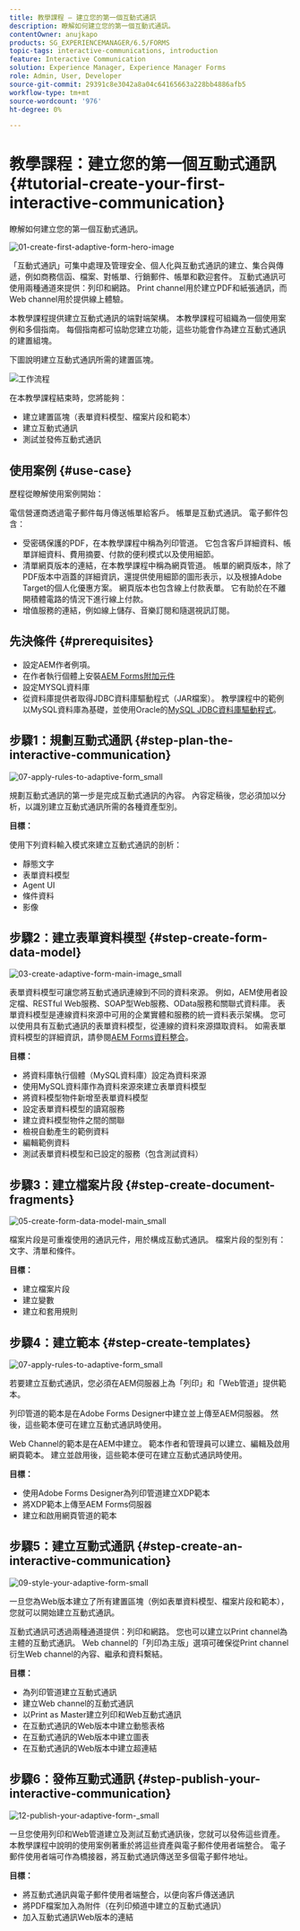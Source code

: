 ```yaml
---
title: 教學課程 — 建立您的第一個互動式通訊
description: 瞭解如何建立您的第一個互動式通訊。
contentOwner: anujkapo
products: SG_EXPERIENCEMANAGER/6.5/FORMS
topic-tags: interactive-communications, introduction
feature: Interactive Communication
solution: Experience Manager, Experience Manager Forms
role: Admin, User, Developer
source-git-commit: 29391c8e3042a8a04c64165663a228bb4886afb5
workflow-type: tm+mt
source-wordcount: '976'
ht-degree: 0%

---
```


# 教學課程：建立您的第一個互動式通訊 {#tutorial-create-your-first-interactive-communication}

瞭解如何建立您的第一個互動式通訊。

![01-create-first-adaptive-form-hero-image](assets/01-create-first-adaptive-form-hero-image.png)

「互動式通訊」可集中處理及管理安全、個人化與互動式通訊的建立、集合與傳遞，例如商務信函、檔案、對帳單、行銷郵件、帳單和歡迎套件。 互動式通訊可使用兩種通道來提供：列印和網路。 Print channel用於建立PDF和紙張通訊，而Web channel用於提供線上體驗。

本教學課程提供建立互動式通訊的端對端架構。 本教學課程可組織為一個使用案例和多個指南。 每個指南都可協助您建立功能，這些功能會作為建立互動式通訊的建置組塊。

下圖說明建立互動式通訊所需的建置區塊。

![工作流程](assets/workflow.gif)

在本教學課程結束時，您將能夠：

* 建立建置區塊（表單資料模型、檔案片段和範本）
* 建立互動式通訊
* 測試並發佈互動式通訊

## 使用案例 {#use-case}

歷程從瞭解使用案例開始：

電信營運商透過電子郵件每月傳送帳單給客戶。 帳單是互動式通訊。 電子郵件包含：

* 受密碼保護的PDF，在本教學課程中稱為列印管道。 它包含客戶詳細資料、帳單詳細資料、費用摘要、付款的便利模式以及使用細節。
* 清單網頁版本的連結，在本教學課程中稱為網頁管道。 帳單的網頁版本，除了PDF版本中涵蓋的詳細資訊，還提供使用細節的圖形表示，以及根據Adobe Target的個人化優惠方案。 網頁版本也包含線上付款表單。 它有助於在不離開積體電路的情況下進行線上付款。
* 增值服務的連結，例如線上儲存、音樂訂閱和隨選視訊訂閱。

## 先決條件 {#prerequisites}

* 設定AEM作者例項。
* 在作者執行個體上安裝[AEM Forms附加元件](/help/forms/using/installing-configuring-aem-forms-osgi.md)
* 設定MYSQL資料庫
* 從資料庫提供者取得JDBC資料庫驅動程式（JAR檔案）。 教學課程中的範例以MySQL資料庫為基礎，並使用Oracle的[MySQL JDBC資料庫驅動程式](https://dev.mysql.com/downloads/connector/j/5.1.html)。

## 步驟1：規劃互動式通訊 {#step-plan-the-interactive-communication}

![07-apply-rules-to-adaptive-form_small](assets/07-apply-rules-to-adaptive-form_small.png)

規劃互動式通訊的第一步是完成互動式通訊的內容。 內容定稿後，您必須加以分析，以識別建立互動式通訊所需的各種資產型別。

**目標：**

使用下列資料輸入模式來建立互動式通訊的剖析：

* 靜態文字
* 表單資料模型
* Agent UI
* 條件資料
* 影像

[](/help/forms/using/planning-interactive-communications.md)

## 步驟2：建立表單資料模型 {#step-create-form-data-model}

![03-create-adaptive-form-main-image_small](assets/03-create-adaptive-form-main-image_small.png)

表單資料模型可讓您將互動式通訊連線到不同的資料來源。 例如，AEM使用者設定檔、RESTful Web服務、SOAP型Web服務、OData服務和關聯式資料庫。 表單資料模型是連線資料來源中可用的企業實體和服務的統一資料表示架構。 您可以使用具有互動式通訊的表單資料模型，從連線的資料來源擷取資料。 如需表單資料模型的詳細資訊，請參閱[AEM Forms資料整合](/help/forms/using/data-integration.md)。

**目標：**

* 將資料庫執行個體（MySQL資料庫）設定為資料來源
* 使用MySQL資料庫作為資料來源來建立表單資料模型
* 將資料模型物件新增至表單資料模型
* 設定表單資料模型的讀寫服務
* 建立資料模型物件之間的關聯
* 檢視自動產生的範例資料
* 編輯範例資料
* 測試表單資料模型和已設定的服務（包含測試資料）

[](/help/forms/using/create-form-data-model0.md)

## 步驟3：建立檔案片段 {#step-create-document-fragments}

![05-create-form-data-model-main_small](assets/05-create-form-data-model-main_small.png)

檔案片段是可重複使用的通訊元件，用於構成互動式通訊。 檔案片段的型別有：文字、清單和條件。

**目標：**

* 建立檔案片段
* 建立變數
* 建立和套用規則

[](/help/forms/using/create-document-fragments.md)

## 步驟4：建立範本 {#step-create-templates}

![07-apply-rules-to-adaptive-form_small](assets/07-apply-rules-to-adaptive-form_small.png)

若要建立互動式通訊，您必須在AEM伺服器上為「列印」和「Web管道」提供範本。

列印管道的範本是在Adobe Forms Designer中建立並上傳至AEM伺服器。 然後，這些範本便可在建立互動式通訊時使用。

Web Channel的範本是在AEM中建立。 範本作者和管理員可以建立、編輯及啟用網頁範本。 建立並啟用後，這些範本便可在建立互動式通訊時使用。

**目標：**

* 使用Adobe Forms Designer為列印管道建立XDP範本
* 將XDP範本上傳至AEM Forms伺服器
* 建立和啟用網頁管道的範本

[](/help/forms/using/create-templates-print-web.md)

## 步驟5：建立互動式通訊 {#step-create-an-interactive-communication}

![09-style-your-adaptive-form-small](assets/09-style-your-adaptive-form-small.png)

一旦您為Web版本建立了所有建置區塊（例如表單資料模型、檔案片段和範本），您就可以開始建立互動式通訊。

互動式通訊可透過兩種通道提供：列印和網路。 您也可以建立以Print channel為主體的互動式通訊。 Web channel的「列印為主版」選項可確保從Print channel衍生Web channel的內容、繼承和資料繫結。

**目標：**

* 為列印管道建立互動式通訊
* 建立Web channel的互動式通訊
* 以Print as Master建立列印和Web互動式通訊
* 在互動式通訊的Web版本中建立動態表格
* 在互動式通訊的Web版本中建立圖表
* 在互動式通訊的Web版本中建立超連結

[](/help/forms/using/create-interactive-communication0.md)

## 步驟6：發佈互動式通訊 {#step-publish-your-interactive-communication}

![12-publish-your-adaptive-form-_small](assets/12-publish-your-adaptive-form-_small.png)

一旦您使用列印和Web管道建立及測試互動式通訊後，您就可以發佈這些資產。 本教學課程中說明的使用案例著重於將這些資產與電子郵件使用者端整合。 電子郵件使用者端可作為橋接器，將互動式通訊傳送至多個電子郵件地址。

**目標：**

* 將互動式通訊與電子郵件使用者端整合，以便向客戶傳送通訊
* 將PDF檔案加入為附件（在列印頻道中建立的互動式通訊）
* 加入互動式通訊Web版本的連結
